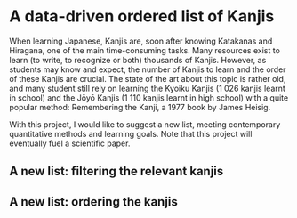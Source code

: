 # A data-driven ordered list of Kanjis

When learning Japanese, Kanjis are, soon after knowing Katakanas and Hiragana, one of the main time-consuming tasks. Many resources exist to learn (to write, to recognize or both) thousands of Kanjis. However, as students may know and expect, the number of Kanjis to learn and the order of these Kanjis are crucial. The state of the art about this topic is rather old, and many student still rely on learning the Kyoiku Kanjis (1 026 kanjis learnt in school) and the Jōyō Kanjis (1 110 kanjis learnt in high school) with a quite popular method: Remembering the Kanji, a 1977 book by James Heisig.

With this project, I would like to suggest a new list, meeting contemporary quantitative methods and learning goals. Note that this project will eventually fuel a scientific paper.

## A new list: filtering the relevant kanjis


## A new list: ordering the kanjis
